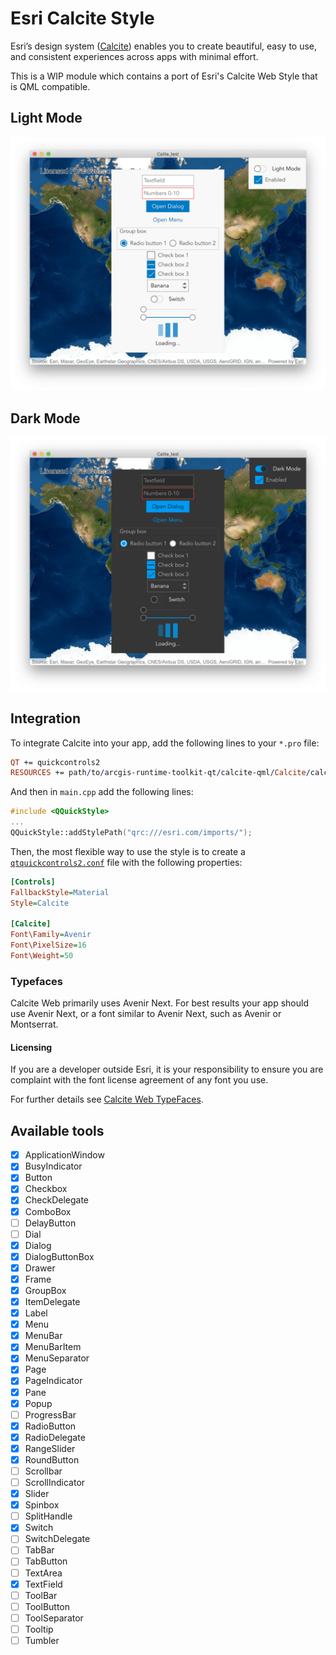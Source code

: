 # Esri Calcite Style

Esri’s design system ([Calcite](https://esri.github.io/calcite-web/)) enables you to create beautiful, easy to use, and consistent experiences across apps with minimal effort.

This is a WIP module which contains a port of Esri's Calcite Web Style that is QML compatible.

## Light Mode

![light mode screenshot](docs/light_mode.png)

## Dark Mode

![dark mode screenshot](docs/dark_mode.png)

## Integration

To integrate Calcite into your app, add the following lines to your `*.pro` file:

```pro
QT += quickcontrols2
RESOURCES += path/to/arcgis-runtime-toolkit-qt/calcite-qml/Calcite/calcite.qrc
```

And then in `main.cpp` add the following lines:

```cpp
#include <QQuickStyle>
...
QQuickStyle::addStylePath("qrc:///esri.com/imports/");
```

Then, the most flexible way to use the style is to create a [`qtquickcontrols2.conf`](https://doc.qt.io/qt-5/qtquickcontrols2-configuration.html) file
with the following properties:

```ini
[Controls]
FallbackStyle=Material
Style=Calcite

[Calcite]
Font\Family=Avenir
Font\PixelSize=16
Font\Weight=50
```

### Typefaces

Calcite Web primarily uses Avenir Next. For best results your app should use Avenir Next, or a font similar to Avenir Next, such as Avenir or Montserrat.

#### Licensing

If you are a developer outside Esri, it is your responsibility to ensure you are complaint with
the font license agreement of any font you use.

For further details see [Calcite Web TypeFaces](https://esri.github.io/calcite-web/documentation/type/).

## Available tools

  - [x] ApplicationWindow
  - [x] BusyIndicator
  - [x] Button
  - [x] Checkbox
  - [x] CheckDelegate
  - [x] ComboBox
  - [ ] DelayButton
  - [ ] Dial
  - [x] Dialog
  - [x] DialogButtonBox
  - [x] Drawer
  - [x] Frame
  - [x] GroupBox
  - [x] ItemDelegate
  - [x] Label
  - [x] Menu
  - [x] MenuBar
  - [x] MenuBarItem
  - [x] MenuSeparator
  - [x] Page
  - [x] PageIndicator
  - [x] Pane
  - [x] Popup
  - [ ] ProgressBar
  - [x] RadioButton
  - [x] RadioDelegate
  - [x] RangeSlider
  - [x] RoundButton
  - [ ] Scrollbar
  - [ ] ScrollIndicator
  - [x] Slider
  - [x] Spinbox
  - [ ] SplitHandle
  - [x] Switch
  - [ ] SwitchDelegate
  - [ ] TabBar
  - [ ] TabButton
  - [ ] TextArea
  - [x] TextField
  - [ ] ToolBar
  - [ ] ToolButton
  - [ ] ToolSeparator
  - [ ] Tooltip
  - [ ] Tumbler
